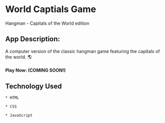 # World Captials Game
Hangman - Capitals of the World edition

## App Description:
	
A computer version of the classic hangman game featuring the capitals of the world. :earth_americas:

#### Play Now: (COMING SOON!)

## Technology Used
	
	* HTML

	* CSS

	* JavaScript

